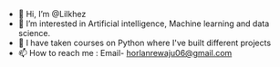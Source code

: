 - 👋 Hi, I’m @Lilkhez
- 👀 I’m interested in Artificial intelligence, Machine learning and data science.
- 💞️ I have taken courses on Python where I've built different projects
- 📫 How to reach me :
Email- horlanrewaju06@gmail.com 



